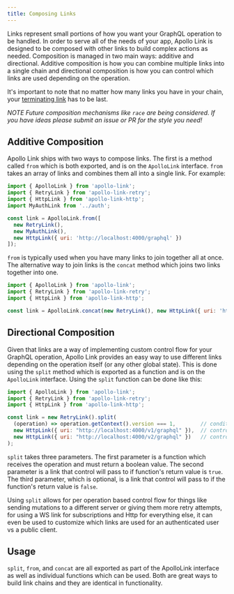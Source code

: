 ```yaml
---
title: Composing Links
---
```


Links represent small portions of how you want your GraphQL operation to be handled. In order to serve all of the needs of your app, Apollo Link is designed to be composed with other links to build complex actions as needed. Composition is managed in two main ways: additive and directional. Additive composition is how you can combine multiple links into a single chain and directional composition is how you can control which links are used depending on the operation.

It's important to note that no matter how many links you have in your chain, your [terminating link](/overview/#terminating-links) has to be last.

*NOTE Future composition mechanisms like `race` are being considered. If you have ideas please submit an issue or PR for the style you need!*

## Additive Composition

Apollo Link ships with two ways to compose links. The first is a method called `from` which is both exported, and is on the `ApolloLink` interface. `from` takes an array of links and combines them all into a single link. For example:

```js
import { ApolloLink } from 'apollo-link';
import { RetryLink } from 'apollo-link-retry';
import { HttpLink } from 'apollo-link-http';
import MyAuthLink from '../auth';

const link = ApolloLink.from([
  new RetryLink(),
  new MyAuthLink(),
  new HttpLink({ uri: 'http://localhost:4000/graphql' })
]);
```

`from` is typically used when you have many links to join together all at once. The alternative way to join links is the `concat` method which joins two links together into one.


```js
import { ApolloLink } from 'apollo-link';
import { RetryLink } from 'apollo-link-retry';
import { HttpLink } from 'apollo-link-http';

const link = ApolloLink.concat(new RetryLink(), new HttpLink({ uri: 'http://localhost:4000/graphql' }));
```

## Directional Composition

Given that links are a way of implementing custom control flow for your GraphQL operation, Apollo Link provides an easy way to use different links depending on the operation itself (or any other global state). This is done using the `split` method which is exported as a function and is on the `ApolloLink` interface. Using the `split` function can be done like this:

```js
import { ApolloLink } from 'apollo-link';
import { RetryLink } from 'apollo-link-retry';
import { HttpLink } from 'apollo-link-http';

const link = new RetryLink().split(
  (operation) => operation.getContext().version === 1,        // condition to evaluate
  new HttpLink({ uri: "http://localhost:4000/v1/graphql" }),  // control passes to this link when condition is true
  new HttpLink({ uri: "http://localhost:4000/v2/graphql" })   // control passes to this link when condition is false
);
```

`split` takes three parameters.  The first parameter is a function which receives the operation and must return a boolean value. The second parameter is a link that control will pass to if function's return value is `true`.  The third parameter, which is optional, is a link that control will pass to if the function's return value is `false`.

Using `split` allows for per operation based control flow for things like sending mutations to a different server or giving them more retry attempts, for using a WS link for subscriptions and Http for everything else, it can even be used to customize which links are used for an authenticated user vs a public client.

## Usage

`split`, `from`, and `concat` are all exported as part of the ApolloLink interface as well as individual functions which can be used. Both are great ways to build link chains and they are identical in functionality.
